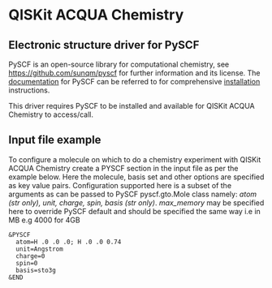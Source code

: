 # QISKit ACQUA Chemistry

## Electronic structure driver for PySCF

PySCF is an open-source library for computational chemistry, see https://github.com/sunqm/pyscf for further
information and its license. The [documentation](http://sunqm.github.io/pyscf/index.html) for PySCF can be
referred to for comprehensive [installation](http://sunqm.github.io/pyscf/install.html) instructions.

This driver requires PySCF to be installed and available for QISKit ACQUA Chemistry to access/call.

## Input file example
To configure a molecule on which to do a chemistry experiment with QISKit ACQUA Chemistry create a PYSCF section in the
input file as per the example below. Here the molecule, basis set and other options are specified as key value pairs. 
Configuration supported here is a subset of the arguments as can be passed to PySCF pyscf.gto.Mole class namely:
*atom (str only), unit, charge, spin, basis (str only)*.
*max_memory* may be specified here to override PySCF default and should be specified the same way
i.e in MB e.g 4000 for 4GB
```
&PYSCF
  atom=H .0 .0 .0; H .0 .0 0.74
  unit=Angstrom
  charge=0
  spin=0
  basis=sto3g
&END
```
